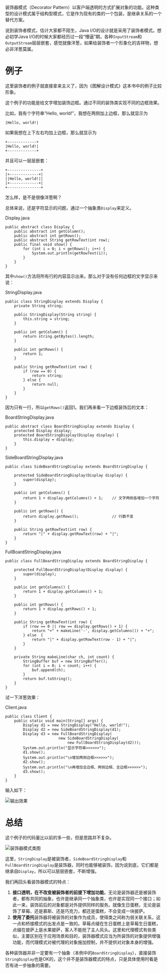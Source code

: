 装饰器模式（Decorator Pattern）以客户端透明的方式扩展对象的功能。这种类型的设计模式属于结构型模式，它是作为现有的类的一个包装，是继承关系的一个替代方案。

说到装饰者模式，估计大家都不陌生，Java I/O的设计就是采用了装饰者模式。想必初学Java I/O的时候大家都经历过一段“懵逼”期，各种`InputStream`和`OutputStream`层层嵌套，感觉就像洋葱，如果给装饰者一个形象化的吉祥物，想必非洋葱莫属。

# 例子

这里装饰者的例子就直接拿来主义了，因为《图解设计模式》这本书中的例子比较形象。

这个例子的功能是给文字增加装饰边框。通过不同的装饰类实现不同的边框效果。

比如，我有个字符串“Hello, world!”，我想在两侧加上边框，那么就显示为

    |Hello, world!|

如果我想在上下左右均加上边框，那么就显示为

    +-------------+
    |Hello, world!|
    +-------------+

并且可以一层层嵌套：

    +---------------+
    |+-------------+|
    ||Hello, world!||
    |+-------------+|
    +---------------+


怎么样，是不是很像洋葱啊？

总体来说，还是字符显示的问题，通过一个抽象类`Display`来定义。

Display.java

    public abstract class Display {
        public abstract int getColumn();
        public abstract int getRows();
        public abstract String getRowText(int row);
        public final void show() {
            for (int i = 0; i < getRows(); i++) {
                System.out.println(getRowText(i));
            }
        }
    }

其中`show()`方法将所有行的内容显示出来。那么对于没有任何边框的文字显示来说：

StringDisplay.java

    public class StringDisplay extends Display {
        private String string;
    
        public StringDisplay(String string) {
            this.string = string;
        }
    
        public int getColumn() {
            return string.getBytes().length;
        }
    
        public int getRows() {
            return 1;
        }
    
        public String getRowText(int row) {
            if (row == 0) {
                return string;
            } else {
                return null;
            }
        }
    }

因为只有一行，所以`getRows()`返回1。我们再来看一下边框装饰后的文本：

BoardStringDisplay.java

    public abstract class BoardStringDisplay extends Display {
        protected Display display;
        protected BoardStringDisplay(Display display) {
            this.display = display;
        }
    }

SideBoardStringDisplay.java

    public class SideBoardStringDisplay extends BoardStringDisplay {
    
        protected SideBoardStringDisplay(Display display) {
            super(display);
        }
    
        public int getColumns() {
            return 1 + display.getColumns() + 1;    // 文字两侧各增加一个字符
        }
    
        public int getRows() {
            return display.getRows();               // 行数不变
        }
    
        public String getRowText(int row) {
            return "|" + display.getRowText(row) + "|";
        }
    }

FullBoardStringDisplay.java

    public class FullBoardStringDisplay extends BoardStringDisplay {
    
        protected FullBoardStringDisplay(Display display) {
            super(display);
        }
    
        public int getColumns() {
            return 1 + display.getColumns() + 1;
        }
    
        public int getRows() {
            return 1 + display.getRows() + 1;
        }
    
        public String getRowText(int row) {
            if (row == 0 || row == display.getRows() + 1) {
                return "+" + makeLine('-', display.getColumns()) + "+";
            } else  {
                return "|" + display.getRowText(row - 1) + "|";
            }
        }
    
        private String makeLine(char ch, int count) {
            StringBuffer buf = new StringBuffer();
            for (int i = 0; i < count; i++) {
                buf.append(ch);
            }
            return buf.toString();
        }
    }

试一下洋葱效果：

Client.java

    public class Client {
        public static void main(String[] args) {
            Display d1 = new StringDisplay("Hello, world!");
            Display d2 = new SideBoardStringDisplay(d1);
            Display d3 = new FullBoardStringDisplay(
                            new SideBoardStringDisplay(
                                new FullBoardStringDisplay(d2)));
            System.out.println("显示字符串>>>>>>");
            d1.show();
            System.out.println("\n增加两侧边框>>>>>>");
            d2.show();
            System.out.println("\n再增加全边框、两侧边框、全边框>>>>>>");
            d3.show();
        }
    }

输入如下：

![输出效果](images/result.png)

# 总结

这个例子的代码量比以前的多一些，但是思路并不复杂。

![装饰器模式类图](images/decorator.png)

这里，`StringDisplay`是被装饰者，`SideBoardStringDisplay`和`FullBoardStringDisplay`是装饰器，同时也能够被装饰，因为说到底，它们都是继承自`Display`，所以可以层层嵌套，不断增强。

我们再回头看装饰器模式的特点：
1. **接口透明，在不改变被装饰者的前提下增加功能**。无论是装饰器还是被装饰者，都有共同的抽象，也许是继承同一个抽象类，也许是实现同一个接口；如此一来，装饰前后的对象都是对外提供同样的服务。就像生日蛋糕，无论是装饰了草莓、还是慕斯、还是巧克力，都还是蛋糕，不会变成一块披萨。
2. **使用了委托**装饰器将被装饰的对象作为成员，使得类之间称为弱关联关系，这一点和桥接模式的出发点是一致的。草莓点缀在生日蛋糕上是草莓生日蛋糕，点缀在披萨上是水果披萨，客人不能抢了主人风头。这里和代理模式有些类似，主要区别在于应用场景和目的，装饰器模式应当为所装饰的对象提供增强功能，而代理模式对被代理的对象施加控制，并不提供对对象本身的增强。

各种装饰器并非一定要有一个抽象（本例中的`BoardStringDisplay`），直接装饰`StringDisplay`也是OK的，这个并不是装饰器模式的特点，只是具体使用时看是否有进一步抽象的需要。